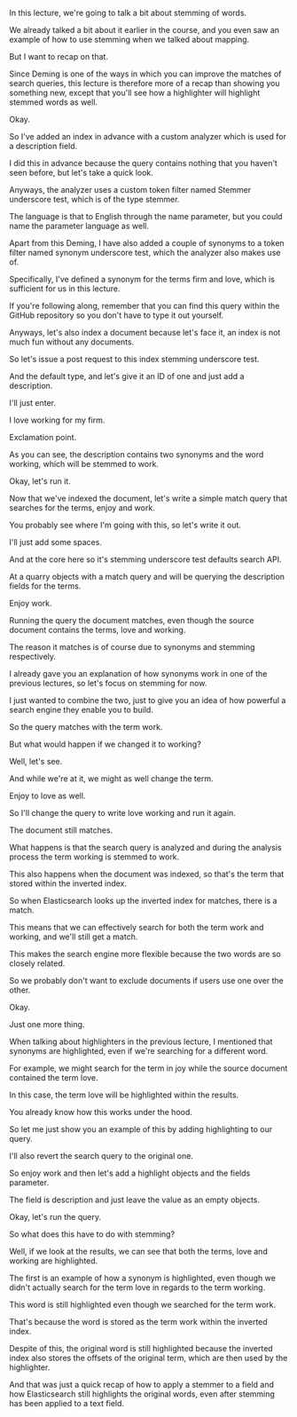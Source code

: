 In this lecture, we're going to talk a bit about stemming of words.

We already talked a bit about it earlier in the course, and you even saw an example of how to use stemming when we talked about mapping.

But I want to recap on that.

Since Deming is one of the ways in which you can improve the matches of search queries, this lecture is therefore more of a recap than showing you something new, except that you'll see how a highlighter will highlight stemmed words as well.

Okay.

So I've added an index in advance with a custom analyzer which is used for a description field.

I did this in advance because the query contains nothing that you haven't seen before, but let's take a quick look.

Anyways, the analyzer uses a custom token filter named Stemmer underscore test, which is of the type stemmer.

The language is that to English through the name parameter, but you could name the parameter language as well.

Apart from this Deming, I have also added a couple of synonyms to a token filter named synonym underscore test, which the analyzer also makes use of.

Specifically, I've defined a synonym for the terms firm and love, which is sufficient for us in this lecture.

If you're following along, remember that you can find this query within the GitHub repository so you don't have to type it out yourself.

Anyways, let's also index a document because let's face it, an index is not much fun without any documents.

So let's issue a post request to this index stemming underscore test.

And the default type, and let's give it an ID of one and just add a description.

I'll just enter.

I love working for my firm.

Exclamation point.

As you can see, the description contains two synonyms and the word working, which will be stemmed to work.

Okay, let's run it.

Now that we've indexed the document, let's write a simple match query that searches for the terms, enjoy and work.

You probably see where I'm going with this, so let's write it out.

I'll just add some spaces.

And at the core here so it's stemming underscore test defaults search API.

At a quarry objects with a match query and will be querying the description fields for the terms.

Enjoy work.

Running the query the document matches, even though the source document contains the terms, love and working.

The reason it matches is of course due to synonyms and stemming respectively.

I already gave you an explanation of how synonyms work in one of the previous lectures, so let's focus on stemming for now.

I just wanted to combine the two, just to give you an idea of how powerful a search engine they enable you to build.

So the query matches with the term work.

But what would happen if we changed it to working?

Well, let's see.

And while we're at it, we might as well change the term.

Enjoy to love as well.

So I'll change the query to write love working and run it again.

The document still matches.

What happens is that the search query is analyzed and during the analysis process the term working is stemmed to work.

This also happens when the document was indexed, so that's the term that stored within the inverted index.

So when Elasticsearch looks up the inverted index for matches, there is a match.

This means that we can effectively search for both the term work and working, and we'll still get a match.

This makes the search engine more flexible because the two words are so closely related.

So we probably don't want to exclude documents if users use one over the other.

Okay.

Just one more thing.

When talking about highlighters in the previous lecture, I mentioned that synonyms are highlighted, even if we're searching for a different word.

For example, we might search for the term in joy while the source document contained the term love.

In this case, the term love will be highlighted within the results.

You already know how this works under the hood.

So let me just show you an example of this by adding highlighting to our query.

I'll also revert the search query to the original one.

So enjoy work and then let's add a highlight objects and the fields parameter.

The field is description and just leave the value as an empty objects.

Okay, let's run the query.

So what does this have to do with stemming?

Well, if we look at the results, we can see that both the terms, love and working are highlighted.

The first is an example of how a synonym is highlighted, even though we didn't actually search for the term love in regards to the term working.

This word is still highlighted even though we searched for the term work.

That's because the word is stored as the term work within the inverted index.

Despite of this, the original word is still highlighted because the inverted index also stores the offsets of the original term, which are then used by the highlighter.

And that was just a quick recap of how to apply a stemmer to a field and how Elasticsearch still highlights the original words, even after stemming has been applied to a text field.

